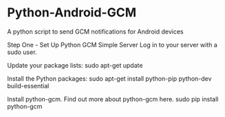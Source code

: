 # Python-Android-GCM
A python script to send GCM notifications for Android devices

Step One - Set Up Python GCM Simple Server
Log in to your server with a sudo user.

Update your package lists:
sudo apt-get update

Install the Python packages:
sudo apt-get install python-pip python-dev build-essential

Install python-gcm. Find out more about python-gcm here.
sudo pip install python-gcm
